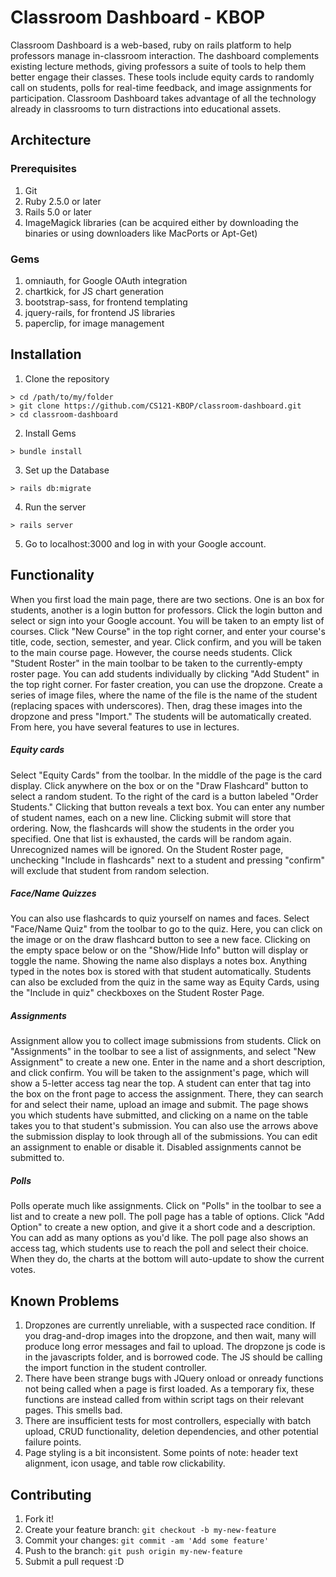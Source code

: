 # Classroom Dashboard - KBOP

Classroom Dashboard is a web-based, ruby on rails platform to help professors manage in-classroom interaction. The dashboard complements existing lecture methods, giving professors a suite of tools to help them better engage their classes. These tools include equity cards to randomly call on students, polls for real-time feedback, and image assignments for participation. Classroom Dashboard takes advantage of all the technology already in classrooms to turn distractions into educational assets.

## Architecture

### Prerequisites

1. Git
2. Ruby 2.5.0 or later
3. Rails 5.0 or later
4. ImageMagick libraries (can be acquired either by downloading the binaries or using downloaders like MacPorts or Apt-Get)

### Gems

1. omniauth, for Google OAuth integration
2. chartkick, for JS chart generation
3. bootstrap-sass, for frontend templating
4. jquery-rails, for frontend JS libraries
5. paperclip, for image management

## Installation

1. Clone the repository
```shell
> cd /path/to/my/folder
> git clone https://github.com/CS121-KBOP/classroom-dashboard.git
> cd classroom-dashboard
```
2. Install Gems
```shell
> bundle install
```
3. Set up the Database
```shell
> rails db:migrate
```
4. Run the server
```shell
> rails server
```
5. Go to localhost:3000 and log in with your Google account.


## Functionality

When you first load the main page, there are two sections. One is an box for students, another is a login button for professors. Click the login button and select or sign into your Google account. You will be taken to an empty list of courses. Click "New Course" in the top right corner, and enter your course's title, code, section, semester, and year. Click confirm, and you will be taken to the main course page. However, the course needs students. Click "Student Roster" in the main toolbar to be taken to the currently-empty roster page. You can add students individually by clicking "Add Student" in the top right corner. For faster creation, you can use the dropzone. Create a series of image files, where the name of the file is the name of the student (replacing spaces with underscores). Then, drag these images into the dropzone and press "Import." The students will be automatically created. From here, you have several features to use in lectures.

##### Equity cards
Select "Equity Cards" from the toolbar. In the middle of the page is the card display. Click anywhere on the box or on the "Draw Flashcard" button to select a random student. To the right of the card is a button labeled "Order Students." Clicking that button reveals a text box. You can enter any number of student names, each on a new line. Clicking submit will store that ordering. Now, the flashcards will show the students in the order you specified. One that list is exhausted, the cards will be random again. Unrecognized names will be ignored. On the Student Roster page, unchecking "Include in flashcards" next to a student and pressing "confirm" will exclude that student from random selection.

##### Face/Name Quizzes
You can also use flashcards to quiz yourself on names and faces. Select "Face/Name Quiz" from the toolbar to go to the quiz. Here, you can click on the image or on the draw flashcard button to see a new face. Clicking on the empty space below or on the "Show/Hide Info" button will display or toggle the name. Showing the name also displays a notes box. Anything typed in the notes box is stored with that student automatically. Students can also be excluded from the quiz in the same way as Equity Cards, using the "Include in quiz" checkboxes on the Student Roster Page.

##### Assignments
Assignment allow you to collect image submissions from students. Click on "Assignments" in the toolbar to see a list of assignments, and select "New Assignment" to create a new one. Enter in the name and a short description, and click confirm. You will be taken to the assignment's page, which will show a 5-letter access tag near the top. A student can enter that tag into the box on the front page to access the assignment. There, they can search for and select their name, upload an image and submit. The page shows you which students have submitted, and clicking on a name on the table takes you to that student's submission. You can also use the arrows above the submission display to look through all of the submissions. You can edit an assignment to enable or disable it. Disabled assignments cannot be submitted to.

##### Polls
Polls operate much like assignments. Click on "Polls" in the toolbar to see a list and to create a new poll. The poll page has a table of options. Click "Add Option" to create a new option, and give it a short code and a description. You can add as many options as you'd like. The poll page also shows an access tag, which students use to reach the poll and select their choice. When they do, the charts at the bottom will auto-update to show the current votes.



## Known Problems
1. Dropzones are currently unreliable, with a suspected race condition. If you drag-and-drop images into the dropzone, and then wait, many will produce long error messages and fail to upload. The dropzone js code is in the javascripts folder, and is borrowed code. The JS should be calling the import function in the student controller.
2. There have been strange bugs with JQuery onload or onready functions not being called when a page is first loaded. As a temporary fix, these functions are instead called from within script tags on their relevant pages. This smells bad.
3. There are insufficient tests for most controllers, especially with batch upload, CRUD functionality, deletion dependencies, and other potential failure points.
4. Page styling is a bit inconsistent. Some points of note: header text alignment, icon usage, and table row clickability.

## Contributing

1. Fork it!
2. Create your feature branch: `git checkout -b my-new-feature`
3. Commit your changes: `git commit -am 'Add some feature'`
4. Push to the branch: `git push origin my-new-feature`
5. Submit a pull request :D

